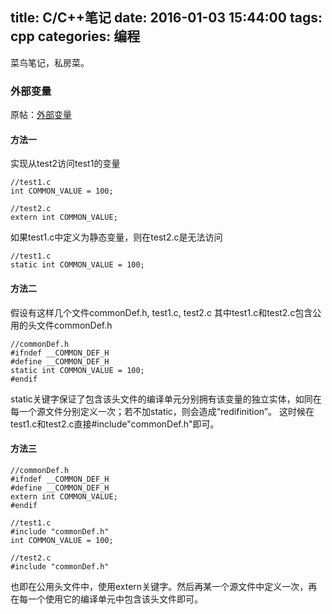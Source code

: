 title: C/C++笔记
date: 2016-01-03 15:44:00
tags: cpp
categories: 编程
---
菜鸟笔记，私房菜。
<!-- more -->

### 外部变量
原帖：[外部变量](http://blog.csdn.net/traceorigin/article/details/8870576)
#### 方法一

实现从test2访问test1的变量

    //test1.c
    int COMMON_VALUE = 100;

    //test2.c
    extern int COMMON_VALUE;

如果test1.c中定义为静态变量，则在test2.c是无法访问


    //test1.c
    static int COMMON_VALUE = 100;
    
#### 方法二

假设有这样几个文件commonDef.h, test1.c, test2.c
其中test1.c和test2.c包含公用的头文件commonDef.h

    //commonDef.h
    #ifndef __COMMON_DEF_H
    #define __COMMON_DEF_H
    static int COMMON_VALUE = 100;
    #endif
    
static关键字保证了包含该头文件的编译单元分别拥有该变量的独立实体，如同在每一个源文件分别定义一次；若不加static，则会造成“redifinition”。
这时候在test1.c和test2.c直接#include"commonDef.h"即可。

#### 方法三

    //commonDef.h
    #ifndef __COMMON_DEF_H
    #define __COMMON_DEF_H
    extern int COMMON_VALUE;
    #endif

    //test1.c
    #include "commonDef.h"
    int COMMON_VALUE = 100;

    //test2.c
    #include "commonDef.h"

也即在公用头文件中，使用extern关键字。然后再某一个源文件中定义一次，再在每一个使用它的编译单元中包含该头文件即可。
